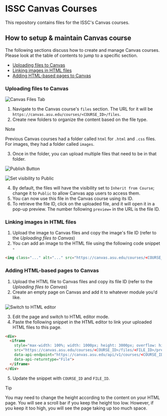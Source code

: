 # ISSC Canvas Courses

This repository contains files for the ISSC's Canvas courses.

## How to setup & maintain Canvas course

The following sections discuss how to create and manage Canvas courses. Please look at the table of contents to jump to a specific section.

- [Uploading files to Canvas](#uploading-files-to-canvas)
- [Linking images in HTML files](#linking-images-in-html-files)
- [Adding HTML-based pages to Canvas](#adding-html-based-pages-to-canvas)

### Uploading files to Canvas

![Canvas Files Tab](https://github.com/user-attachments/assets/1e88c24d-3212-47b3-a590-d2870a4b01fc)

1. Navigate to the Canvas course's `files` section. The URL for it will be `https://canvas.asu.edu/courses/<COURSE_ID>/files`.
2. Create new folders to organize the content based on the file type.

> [!NOTE]
> Previous Canvas courses had a folder called `html` for `.html` and `.css` files. For images, they had a folder called `images`.

3. Once in the folder, you can upload multiple files that need to be in that folder.

![Publish Button](https://github.com/user-attachments/assets/fc5de266-2f47-46b6-b206-b8d6fbf70896)

![Set visibility to Public](https://github.com/user-attachments/assets/388d4e27-9ba1-48bf-be80-d81d4077cca4)

4. By default, the files will have the visibility set to `Inherit from Course`; change it to `Public` to allow Canvas app users to access them.
5. You can now use this file in the Canvas course using its ID.
6. To retrieve the file ID, click on the uploaded file, and it will open it in a pop-up preview. The number following `preview=` in the URL is the file ID.

### Linking images in HTML files
1. Upload the image to Canvas files and copy the image's file ID (refer to the _Uploading files to Canvas_)
2. You can add an image to the HTML file using the following code snippet -

```html
<img class="..." alt="..." src="https://canvas.asu.edu/courses/<COURSE_ID>/files/<FILE_ID>/preview" />
```

### Adding HTML-based pages to Canvas
1. Upload the HTML file to Canvas files and copy its file ID (refer to the _Uploading files to Canvas_)
2. Create an empty page on Canvas and add it to whatever module you'd like.

![Switch to HTML editor](https://github.com/user-attachments/assets/814c4d1f-918e-4988-b8d3-25b626ff4b7d)

3. Edit the page and switch to HTML editor mode.
4. Paste the following snippet in the HTML editor to link your uploaded HTML files to this page.

```html
<div>
  <iframe
    style="max-width: 100%; width: 1000px; height: 3000px; overflow: hidden;"
    src="https://canvas.asu.edu/courses/<COURSE_ID>/files/<FILE_ID>/preview"
    data-api-endpoint="https://canvas.asu.edu/api/v1/courses/<COURSE_ID>/files/<FILE_ID"
    data-api-returntype="File">
  </iframe>
</div>
```

5. Update the snippet with `COURSE_ID` and `FILE_ID`.

> [!TIP]
> You may need to change the height according to the content on your HTML page. You will see a scroll bar if you keep the height too low. However, if you keep it too high, you will see the page taking up too much space.
